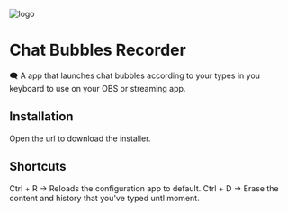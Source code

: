 ![logo](https://i.imgur.com/0uNnqlQ.png)
# Chat Bubbles Recorder
🗨️ A app that launches chat bubbles according to your types in you keyboard to use on your OBS or streaming app.

## Installation
Open the url to download the installer.

## Shortcuts
Ctrl + R -> Reloads the configuration app to default.
Ctrl + D -> Erase the content and history that you've typed untl moment.
